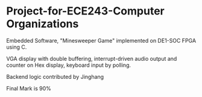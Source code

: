 # Project-for-ECE243-Computer Organizations
Embedded Software, "Minesweeper Game" implemented on DE1-SOC FPGA using C. 

VGA display with double buffering, interrupt-driven audio output and counter on Hex display, keyboard input by polling. 

Backend logic contributed by Jinghang

Final Mark is 90%
